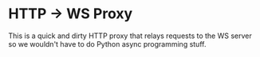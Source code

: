 # HTTP -> WS Proxy

This is a quick and dirty HTTP proxy that relays requests to the WS server so we wouldn't have to do Python async programming stuff.
